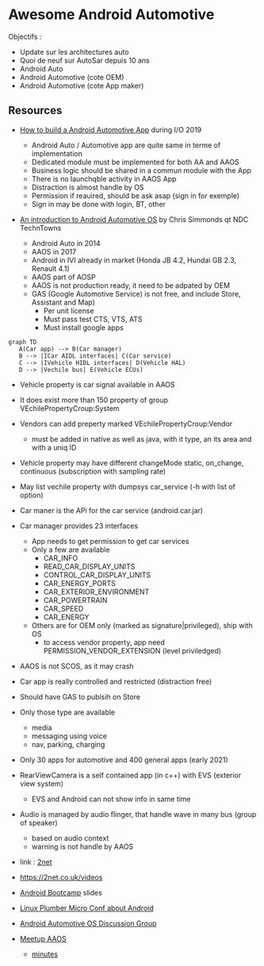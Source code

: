 # Awesome Android Automotive

Objectifs :
- Update sur les architectures auto
- Quoi de neuf sur AutoSar depuis 10 ans
- Android Auto
- Android Automotive (cote OEM)
- Android Automotive (cote App maker)

## Resources

- [How to build a Android Automotive App](https://youtu.be/AHHERLwjUGo) during I/O 2019
  - Android Auto / Automotive app are quite same in terme of implementation
  - Dedicated module must be implemented for both AA and AAOS
  - Business logic should be shared in a commun module with the App
  - There is no launchqble activity in AAOS App
  - Distraction is almost handle by OS
  - Permission if reauired, should be ask asap (sign in for exemple)
  - Sign in may be done with login, BT, other


- [An introduction to Android Automotive OS](https://youtu.be/KVM5njlZ4sM) by Chris Simmonds qt NDC TechnTowns
  - Android Auto in 2014
  - AAOS in 2017
  - Android in IVI already in market (Honda JB 4.2, Hundai GB 2.3, Renault 4.1)  
  - AAOS part of AOSP
  - AAOS is not production ready, it need to be adpated by OEM
  - GAS (Google Automotive Service) is not free, and include Store, Assistant and Map)
    - Per unit license
    - Must pass test CTS, VTS, ATS
    - Must install google apps
 
 ```mermaid
 graph TD
    A(Car app) --> B(Car manager)
    B --> |ICar AIDL interfaces| C(Car service)
    C --> |IVehicle HIDL interfaces| D(Vehicle HAL)
    D --> |Vechile bus| E(Vehicle ECUs)
 ```
 
  - Vehicle property is car signal available in AAOS
  - It does exist more than 150 property of group VEchilePropertyCroup:System
  - Vendors can add preperty marked VEchilePropertyCroup:Vendor
    - must be added in native as well as java, with it type, an its area and with a uniq ID
  - Vehicle property may have different changeMode static, on_change, continuous (subscription with sampling rate)
  - May list vechile property with dumpsys car_service (-h with list of option)
  - Car maner is the APi for the car service (android.car.jar)
  - Car manager provides 23 interfaces
    - App needs to get permission to get car services
    - Only a few are available
      - CAR_INFO
      - READ_CAR_DISPLAY_UNITS
      - CONTROL_CAR_DISPLAY_UNITS
      - CAR_ENERGY_PORTS
      - CAR_EXTERIOR_ENVIRONMENT
      - CAR_POWERTRAIN
      - CAR_SPEED
      - CAR_ENERGY
    - Others are for OEM only (marked as signature|privileged), ship with OS
      - to access vendor property, app need PERMISSION_VENDOR_EXTENSION (level priviledged) 
  - AAOS is not SCOS, as it may crash
  - Car app is really controlled and restricted (distraction free)
  - Should have GAS to publsih on Store
  - Only those type are available
    - media
    - messaging using voice
    - nav, parking, charging
  - Only 30 apps for automotive and 400 general apps  (early 2021)
  - RearViewCamera is a self contained app (in c++) with EVS (exterior view system)
    - EVS and Android can not show info in same time
  - Audio is managed by audio flinger, that handle wave in many bus (group of speaker)
    - based on audio context  
    - warning is not handle by AAOS 

  - link : [2net](https://2net.co.uk/)
  - https://2net.co.uk/videos


 - [Android Bootcamp](https://source.android.com/devices/automotive/start/presentations) slides


 - [Linux Plumber Micro Conf about Android](https://lpc.events/event/16/page/193-proposed-microconferences#android)


 - [Android Automotive OS Discussion Group](https://groups.google.com/a/android.com/g/automotive-developers?pli=1)


 - [Meetup AAOS](https://www.meetup.com/fr-FR/the-aosp-and-aaos-meetup/)
   - [minutes](https://2net.co.uk/blog/the-aosp-and-aaos-meetup) 

